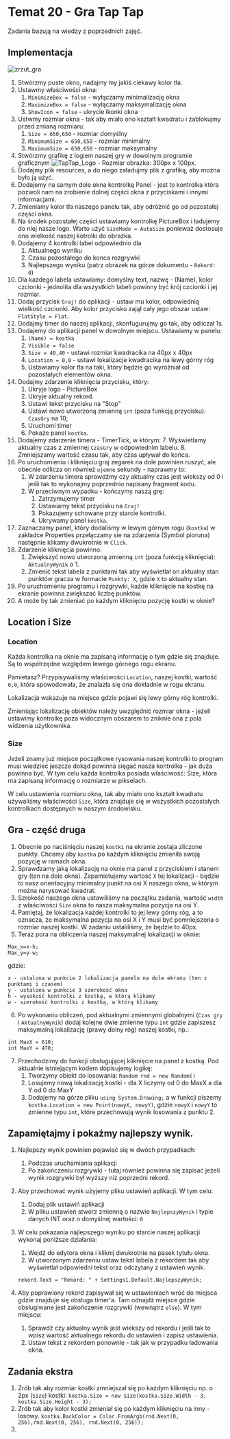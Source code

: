 # Temat 20 - Gra Tap Tap

Zadania bazują na wiedzy z poprzednich zajęć.

## Implementacja

![zrzut_gra](Grafiki/t20_screen01.png)

1. Stwórzmy puste okno, nadajmy my jakiś ciekawy kolor tła.
2. Ustawmy właściwości okna:
   1. `MinimizeBox = false` - wyłączamy minimalizację okna
   2. `MaximizeBox = false` - wyłączamy maksymalizację okna
   3. `ShowIcon = false` - ukrycie ikonki okna 
3. Ustwmy rozmiar okna - tak aby miało ono kształt kwadratu i zablokujmy przed zmianą rozmiaru:
   1. `Size = 650,650` - rozmiar domyślny
   2. `MinimumSize = 650,650` - rozmiar minimalny
   3. `MaximumSize = 650,650` - rozmiar maksymalny
4. Stwórzmy grafikę z logiem naszej gry w dowolnym programie graficznym
![TapTap_Logo](Grafiki/t20_taptap.png) - Rozmiar obrazka: 300px x 100px.
5. Dodajmy plik resources, a do niego załadujmy plik z grafiką, aby można było ją użyć.
6. Dodajemy na samym dole okna kontrolkę Panel - jest to kontrolka która pozwoli nam na zrobienie dolnej części okna z przyciskami i innymi informacjami.
7. Zmieniamy kolor tła naszego panelu tak, aby odróżnić go od pozostałej części okna.
8. Na środek pozostałej części ustawiamy kontrolkę PictureBox i ładujemy do niej nasze logo. Warto użyć `SizeMode = AutoSize` ponieważ dostosuje ono wielkość naszej kotrolki do obrazka.
9.  Dodajemy 4 kontrolki label odpowiednio dla
    1.  Aktualnego wyniku
    2.  Czasu pozostałego do konca rozgrywki
    3.  Najlepszego wyniku (patrz obrazek na górze dokumentu - `Rekord: 0`)
10. Dla każdego labela ustawiamy: domyślny text, nazwę - (Name), kolor czcionki - jednolita dla wszystkich labeli powinny być krój czcionki i jej rozmiar.
11. Dodaj przycisk `Graj!` do aplikacji - ustaw mu kolor, odpowiednią wielkość czcionki. Aby kolor przycisku zajął cały jego obszar ustaw: `FlatStyle = Flat`.
12. Dodajmy timer do naszej aplikacji, skonfugurujmy go tak, aby odliczał 1s.
13. Dodajemy do aplikacji panel w dowolnym miejscu. Ustawiamy w panelu:
    1.  `(Name) = kostka`
    2.  `Visible = false`
    3.  `Size = 40,40` - ustawi rozmiar kwadracika na 40px x 40px
    4.  `Location = 0,0` - ustawi lokalizacje kwadracika na lewy górny róg
    5.  Ustawiamy kolor tła na taki, który będzie go wyróżniał od pozostałych elementów okna.
14. Dodajmy zdarzenie kliknięcia przycisku, który:
    1.  Ukryje logo - PictureBox
    2.  Ukryje aktualny rekord.
    3.  Ustawi tekst przycisku na "Stop"
    4.  Ustawi nowo utworzoną zmienną `int` (poza funkcją przycisku): `CzasGry` na 10;
    5.  Uruchomi timer
    6.  Pokaże panel `kostka`.
15.  Dodajemy zdarzenie timera - TimerTick, w którym:
    7.  Wyświetlamy aktualny czas z zmiennej `CzasGry` w odpowiednim labelu.
    8.  Zmniejszamy wartość czasu tak, aby czas upływał do końca.
16. Po uruchomieniu i kliknięciu graj zegarek na dole powinien ruszyć, ale obecnie odlicza on również `ujemne` sekundy - naprawmy to:
    1.  W zdarzeniu timera sprawdźmy czy aktualny czas jest wiekszy od 0 i jeśli tak to wykonajmy poprzednio napisany fragment kodu.
    2.  W przeciwnym wypadku - kończymy naszą grę:
        1.  Zatrzymujemy timer
        2.  Ustawiamy tekst przycisku na `Graj!`
        3.  Pokazujemy schowane przy starcie kontrolki.
        4.  Ukrywamy panel `kostka`.
17. Zaznaczamy panel, który dodaliśmy w lewym górnym rogu (`kostka`) w zakładce Properties przełączamy sie na zdarzenia (Symbol pioruna) następnie klikamy dwukrotnie w `Click`.
18. Zdarzenie kliknięcia powinno: 
    1.  Zwiększyć nowo utworzoną zmienną `int` (poza funkcją kliknięcia): `AktualnyWynik` o 1.
    2.  Zmienić tekst labela z punktami tak aby wyświetlał on aktualny stan punktów gracza w formacie `Punkty: X`, gdzie `X` to aktualny stan.
19. Po uruchomieniu programu i rozgrywki, każde kliknięcie na kostkę na ekranie powinna zwiększać liczbę punktów. 
20. A może by tak zmieniać po każdym kliknięciu pozycję kostki w oknie?

## Location i Size

### Location

Każda kontrolka na oknie ma zapisaną informację o tym gdzie się znajduje. Są to współrzędne względem lewego górnego rogu ekranu. 

Pamietasz? Przypisywaliśmy właściwości `Location`, naszej kostki, wartość `0,0`, która spowodowała, że znalazła się ona dokładnie w rogu ekranu.

Lokalizacja wskazuje na miejsce gdzie pojawi się lewy górny róg kontrolki.

Zmieniając lokalizację obiektów należy uwzględnić rozmiar okna - jeżeli ustawimy kontrolkę poza widocznym obszarem to zniknie ona z pola widzenia użytkownika.

### Size

Jeżeli znamy już miejsce początkowe rysowania naszej kontrolki to program musi wiedzieć jeszcze dokąd powinna sięgać nasza kontrolka - jak duża powinna być. W tym celu każda kontrolka posiada właściwość: Size, która ma zapisaną informację o rozmiarze w pikselach. 

W celu ustawienia rozmiaru okna, tak aby miało ono kształt kwadratu używaliśmy właściwości `Size`, która znajduje się w wszystkich pozostałych kontrolkach dostępnych w naszym środowisku. 


## Gra - część druga

1. Obecnie po naciśnięciu naszej `kostki` na ekranie zostaja zliczone punkty. Chcemy aby `kostka` po każdym kliknięciu zmieniła swoją pozycję w ramach okna.
2. Sprawdzamy jaką lokalizację na oknie ma panel z przyciskiem i stanem gry (ten na dole okna). Zapamietujemy wartość `X` tej lokalizacji - będzie to nasz orientacyjny minimalny punkt na osi X naszego okna, w którym można narysować kwadrat.
3. Szrokość naszego okna ustawiliśmy na początku zadania, wartość `width` z właściwości `Size` okna to nasza maksymalna pozycja na osi Y.
4. Pamiętaj, że lokalizacja każdej kontrolki to jej lewy górny róg, a to oznacza, że maksymalna pozycja na osi X i Y musi być pomniejszona o rozmiar naszej kostki. W zadaniu ustaliliśmy, że będzie to 40px.
5. Teraz pora na obliczenia naszej maksymalnej lokalizacji w oknie:
```
Max_x=x-h;
Max_y=y-w;
```
gdzie:
```
x - ustalona w punkcie 2 lokalizacja panelu na dole ekranu (ten z punktami i czasem)
y - ustalona w punkcie 3 szerokość okna
h - wysokość kontrolki z kostką, w którą klikamy
w - szerokość kontrolki z kostką, w którą klikamy
```
6. Po wykonaniu obliczeń, pod aktualnymi zmiennymi globalnymi (`Czas gry` i `AktualnyWynik`) dodaj kolejne dwie zmienne typu `int` gdzie zapiszesz maksymalną lokalizację (prawy dolny róg) naszej kostki, np.:
```
int MaxX = 610;
int MaxY = 470;
```
7. Przechodzimy do funkcji obsługującej kliknięcie na panel z kostką. Pod aktualnie istniejącym kodem dopisujemy logikę:
   1.  Tworzymy obiekt do losowania: `Random rnd = new Random()`
   2.  Losujemy nową lokalizację kostki - dla X liczymy od 0 do MaxX a dla Y od 0 do MaxY
   3.  Dodajemy na górze pliku `using System.Drawing;` a w funkcji piszemy `kostka.Location = new Point(nowyX, nowyY)`, gdzie `nowyX` i `nowyY` to zmienne typu `int`, które przechowują wynik losowania z punktu 2.

## Zapamiętajmy i pokażmy najlepszy wynik.

1. Najlepszy wynik powinien pojawiać się w dwóch przypadkach:
   1. Podczas uruchamiania aplikacji
   2. Po zakończeniu rozgrywki - tutaj również powinna się zapisać jeżeli wynik rozgrywki był wyższy niż poprzedni rekord.
2. Aby przechować wynik użyjemy pliku ustawień aplikacji. W tym celu:
   1. Dodaj plik ustawiń aplikacji
   2. W pliku ustawień stwórz zmienną o nazwie `NajlepszyWynik` i typie danych INT oraz o domyślnej wartości: `0`
3. W celu pokazania najlepszego wyniku po starcie naszej aplikacji wykonaj poniższe działania:
   1. Wejdź do edytora okna i kliknij dwukrotnie na pasek tytułu okna.
   2. W utworzonym zdarzeniu ustaw tekst labela z rekordem tak aby wyświetlał odpowiedni tekst oraz odczytany z ustawień wynik.
   
   `rekord.Text = "Rekord: " + Settings1.Default.NajlepszyWynik;`
4. Aby poprawiony rekord zapisywał się w ustawieniach wróć do miejsca gdzie znajduje się obsługa timer'a. Tam odnajdź miejsce gdzie obsługiwane jest zakończenie rozgrywki (wewnątrz `else`). W tym miejscu:
   1. Sprawdź czy aktualny wynik jest wiekszy od rekordu i jeśli tak to wpisz wartość aktualnego rekordu do ustawień i zapisz ustawienia.
   2. Ustaw tekst z rekordem ponownie - tak jak w przypadku ładowania okna.


## Zadania ekstra

1. Zrób tak aby rozmiar kostki zmniejszał się po każdym kliknięciu np. o 2px (`Size`) kostki: `kostka.Size = new Size(kostka.Size.Width - 3, kostka.Size.Height - 3);`
2. Zrób tak aby kolor kostki zmieniał się po każdym kliknięciu na inny - losowy. `kostka.BackColor = Color.FromArgb(rnd.Next(0, 256),rnd.Next(0, 256), rnd.Next(0, 256));`
3. 